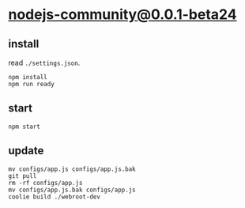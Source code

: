 # nodejs-community@0.0.1-beta24


## install
read `./settings.json`.
```
npm install
npm run ready
```


## start
```
npm start
```


## update
```
mv configs/app.js configs/app.js.bak
git pull
rm -rf configs/app.js
mv configs/app.js.bak configs/app.js
coolie build ./webroot-dev
```